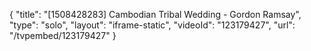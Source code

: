 {
    "title": "[1508428283] Cambodian Tribal Wedding - Gordon Ramsay",
    "type": "solo",
    "layout": "iframe-static",
    "videoId": "123179427",
    "url": "\/tvpembed\/123179427"
}